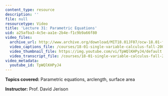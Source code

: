 ```yaml
---
content_type: resource
description: ''
file: null
resourcetype: Video
title: 'Lecture 31: Parametric Equations'
uid: a25afba3-4c5e-aa1e-2b4e-f1c9b9a66f80
video_files:
  archive_url: http://www.archive.org/download/MIT18.01JF07/ocw-18.01-f07-lec31_300k.mp4
  video_captions_file: /courses/18-01-single-variable-calculus-fall-2006/c20bec2f124951208b97228817f5ee26_TpWQlKHPyJ4.vtt
  video_thumbnail_file: https://img.youtube.com/vi/TpWQlKHPyJ4/default.jpg
  video_transcript_file: /courses/18-01-single-variable-calculus-fall-2006/9aa6eea60d8e3e142f4c54ffe725e78f_TpWQlKHPyJ4.pdf
video_metadata:
  youtube_id: TpWQlKHPyJ4
---
```


**Topics covered:** Parametric equations, arclength, surface area

**Instructor:** Prof. David Jerison